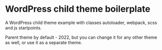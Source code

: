 # WordPress child theme boilerplate

A WordPress child theme example with classes autoloader, webpack, scss and js startpoints. 

Parent theme by default - 2022, but you can change it for any other theme as well, or use it as a separate theme.
